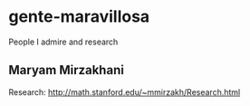 # gente-maravillosa
People I admire and research

## Maryam Mirzakhani

Research: http://math.stanford.edu/~mmirzakh/Research.html
